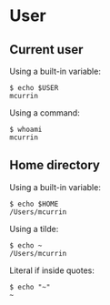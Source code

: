 # User


## Current user

Using a built-in variable:

```console
$ echo $USER
mcurrin
```

Using a command:

```console
$ whoami
mcurrin
```


## Home directory

Using a built-in variable:

```console
$ echo $HOME
/Users/mcurrin
```

Using a tilde:

```console
$ echo ~
/Users/mcurrin
```

Literal if inside quotes:

```console
$ echo "~"
~
```

